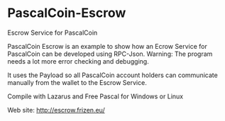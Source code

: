 # PascalCoin-Escrow
Escrow Service for PascalCoin

PascalCoin Escrow is an example to show how an Ecrow Service for PascalCoin can be developed using RPC-Json. 
Warning: The program needs a lot more error checking and debugging.

It uses the Payload so all PascalCoin account holders can communicate manually from the wallet to the Escrow Service.

Compile with Lazarus and Free Pascal for Windows or Linux

Web site: http://escrow.frizen.eu/
